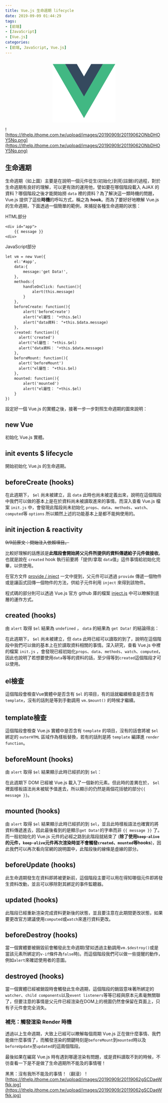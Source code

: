 ```yaml
---
title: Vue.js 生命週期 lifecycle
date: 2019-09-09 01:44:29
tags:
- [前端]
- [JavaScript]
- [Vue.js]
categories: 
- [前端, JavaScript, Vue.js]
---
```


<div style="display:flex;justify-content:center;">
  <img style="object-fit:cover;" src='/images/vue-logo.png' width='200px' height='200px' />
</div>

![https://ithelp.ithome.com.tw/upload/images/20190909/20119062ONbDHOY5Nq.png](https://ithelp.ithome.com.tw/upload/images/20190909/20119062ONbDHOY5Nq.png)
## 生命週期

生命週期（如上圖）主要是在說明一個元件從生(初始化)到死(註銷)的過程，對於生命週期有良好的理解，可以更有效的運用他，譬如要在哪個階段載入 AJAX 的資料？哪個階段之後才能開始撈 `data` 裡的資料？為了解決這一類時機的問題，Vue.js 提供了這些**時機**的呼叫方式，稱之為 **hook**。而為了要好好地瞭解 Vue.js 的生命週期，下面透過一個簡單的範例，來捕捉各種生命週期的狀態：

HTML部分
```
<div id="app">
    {{ message }}
<div>
```

JavaScript部分
```
let vm = new Vue({
    el:'#app',
    data:{
        message:'get Data!',
    },
    methods:{
        handleOnClick: function(){
            alert(this.message)
        }
    },
    beforeCreate: function(){
        alert('beforeCreate')
        alert("el屬性： "+this.$el)
        alert("data資料： "+this.$data.message)
    },
    created: function(){
      alert('created')
      alert("el屬性： "+this.$el)
      alert("data資料： "+this.$data.message)
    },
    beforeMount: function(){
      alert('beforeMount')
      alert("el屬性： "+this.$el)
    },
    mounted: function(){
        alert('mounted')
        alert("el屬性： "+this.$el)
    }
})
```

設定好一個 Vue.js 的實體之後，接著一步一步對照生命週期的圖來說明：

## new Vue
初始化 Vue.js 實體。

## init events $ lifecycle
開始初始化 Vue.js 的生命週期。

## beforeCreate (hooks)
在此週期下， `$el` 尚未被建立，且 `data` 此時也尚未被定義出來，說明在這個階段中我們可以做的基本上是在於資料尚未被讀取進來的事情。而深入查看 Vue.js 檔案 `init.js` 中，會發現此階段尚未初始化 `props`、`data`、`methods`、`watch`、`computed`等 `options` 所以顯然上述的功能基本上是都不能夠使用的。

## init injection & reactivity
~~9/9前原文：開始注入依賴項目。~~

比較好理解的話應該是**此階段會開始將父元件所提供的資料傳遞給子元件做接收**。也就是說在 `created` hook 執行前要將「提供/拿取 `data`值」這件事情給初始化完畢，以供使用。

在官方文件 [provide / inject](https://cn.vuejs.org/v2/api/#provide-inject) 一文中提到，父元件可以透過 `provide` 傳遞一個物件或是讓函式回傳一個物件的方法，供給子元件利用 `inject` 來得到該物件。

程式碼的部分則可以透過 Vue.js 官方 github 庫的檔案 [inject.js](https://github.com/vuejs/vue/blob/dev/src/core/instance/inject.js) 中可以瞭解到底層的運作方式。

## created (hooks)
由 `alert` 取得 `$el` 結果為 `undefined` ， `data` 的結果為 `get Data!` 的結論得出：

在此週期下， `$el` 尚未被建立，但 `data` 此時已經可以讀取的到了，說明在這個階段中我們可以做的基本上在於讀取資料相關的事情。深入研究，查看 Vue.js 中裡的檔案 `init.js` ，會發現已經初始化`props`、`data`、`methods`、`watch`、`computed`，因此也說明了若想要使用`data`等等的資料的話，至少得等到`created`這個階段才可以使用。

## el檢查
這個階段會檢查Vue實體中是否含有 `$el` 的項目，有的話就繼續檢查是否含有 `template`，沒有的話則是等到手動調用 `vm.$mount()` 的時候才繼續。

## template檢查
這個階段會檢查 Vue.js 實體中是否含有 `template` 的項目，沒有的話會將被 `$el` 綁定的 `outerHTML` 區域作為樣板替換，若有的話則是將 `template` 編譯進 `render function`。

## beforeMount (hooks)
由 `alert` 取得 `$el` 結果顯示此時已經抓的到 `$el`：

在此週期下 DOM 已經被 Vue.js 載入了一個新的元素。但此時的差異在於， `$el` 裡面樣板語法尚未被賦予值進去，所以顯示的仍然是兩個花括號的部分`{{ message }}`。

## mounted (hooks)
由 `alert` 取得 `$el` 結果顯示此時已經抓的到 `$el`，並且此時樣板語法也確實的將資料傳遞進去，因此最後看到的是顯示`get Data!`的字串而非 `{{ message }}` 了。而一般初始化的 Vue.js 元件的必經之路到此階段就結束了 (**除了使用`keep-alive`的元件，`keep-alive`元件再次渲染時並不會觸發`created`、`mounted`等hooks**)，因此我們可以再次看向官網的說明圖中，此階段後的線條是虛線的部分。

## beforeUpdate (hooks)
此生命週期發生在資料即將被更新前，這個階段主要可以用在得知哪個元件即將發生資料改動，並且可以移除對其綁定的事件監聽器。

## updated (hooks)
此階段已經重新渲染完成資料更新後的狀態，並且要注意在此期間更改狀態，如果要更改官方建議使用`computed`或`watch`來進行資料更改。

## beforeDestroy (hooks)
當一個實體要被銷毀前會觸發此生命週期(譬如透過主動調用`vm.$destroy()`或是當該元素所綁定的`v-if`條件為`false`時)。而這個階段我們可以做一些提醒的動作，例如`alert`來確認使用者的意圖。

## destroyed (hooks)
當一個實體已經被銷毀時會觸發此生命週期，這個階段的銷毀意味著所綁定的`watcher`、`child components`以及`event listeners`等等已經與原本元素毫無關聯了，但要注意的事情是父元件已經渲染在DOM上的視圖仍然會保留在頁面上，只有子元件會完全消失。

### 補充：觸發渲染 Render 時機

透過以上生命週期，大致上已經可以瞭解每個周期 Vue.js 正在做什麼事情、我們能做什麼事情了，而觸發渲染的關鍵時刻是`beforeMount`到`mounted`時以及`beforeUpdate`至`updated`的這兩個階段。

最後如果在編寫 Vue.js 時有遇到哪邊渲染有問題，或是資料讀取不到的時候，不彷查看一下是不是做了生命週期所不能及的事情喔！

黑黑：沒有我所不能及的事情！（翻滾）
![https://ithelp.ithome.com.tw/upload/images/20190909/20119062gSCDaeWfkk.jpg](https://ithelp.ithome.com.tw/upload/images/20190909/20119062gSCDaeWfkk.jpg)
